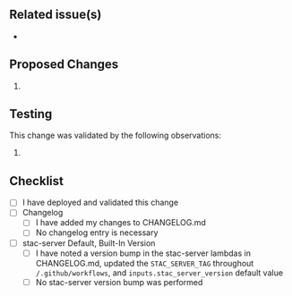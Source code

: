 ## Related issue(s)

-

## Proposed Changes

1. 

## Testing

This change was validated by the following observations:

1. 

## Checklist

- [ ] I have deployed and validated this change
- [ ] Changelog
  - [ ] I have added my changes to CHANGELOG.md
  - [ ] No changelog entry is necessary
- [ ] stac-server Default, Built-In Version
  - [ ] I have noted a version bump in the stac-server lambdas in CHANGELOG.md, updated the `STAC_SERVER_TAG` throughout `/.github/workflows`, and `inputs.stac_server_version` default value
  - [ ] No stac-server version bump was performed
